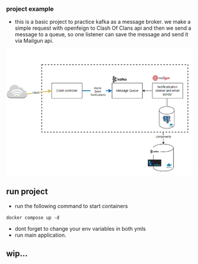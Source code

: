### project example
+ this is a basic project to practice kafka as a message broker. we make a simple request with openfeign to Clash Of Clans api and then we send a message 
to a queue, so one listener can save the message and send it via Mailgun api.

![repo-imgs/clashschema.png](repo-imgs/clashschema.png)

## run project
+ run  the following command to start containers
```
docker compose up -d
```
+ dont forget to change your env variables in both ymls
+ run main application.

## wip...

